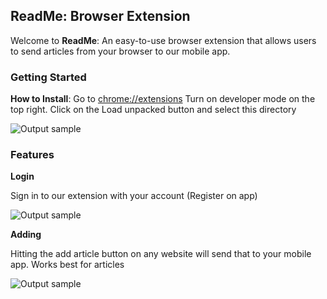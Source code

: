<!-- # ReadMe-browser-extension -->

## ReadMe: Browser Extension

Welcome to **ReadMe**: An easy-to-use browser extension that allows users to send articles from your browser to our mobile app.

### Getting Started
**How to Install**: Go to [chrome://extensions](chrome://extensions) Turn on developer mode on the top right. Click on the Load unpacked button and select this directory

![Output sample](https://github.com/Project-ReadMe/ReadMe-browser-extension/blob/master/resources/extension-setup.gif)

### Features

**Login**

Sign in to our extension with your account (Register on app)

![Output sample](https://github.com/Project-ReadMe/ReadMe-browser-extension/blob/master/resources/extension-login.gif)

**Adding**

Hitting the add article button on any website will send that to your mobile app. Works best for articles

![Output sample](https://github.com/Project-ReadMe/ReadMe-browser-extension/blob/master/resources/extension-add.gif)
